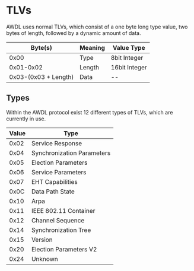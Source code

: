 # TLVs

AWDL uses normal TLVs, which consist of a one byte long type value, two bytes of length, followed by a dynamic amount of data.

| Byte(s)              | Meaning | Value Type    |
| -------------------- | ------- | ------------- |
| 0x00                 | Type    | 8bit Integer  |
| 0x01-0x02            | Length  | 16bit Integer |
| 0x03-(0x03 + Length) | Data    | --            |

## Types

Within the AWDL protocol exist 12 different types of TLVs, which are currently in use.

| Value | Type                       |
| ----- | -------------------------- |
| 0x02  | Service Response           |
| 0x04  | Synchronization Parameters |
| 0x05  | Election Parameters        |
| 0x06  | Service Parameters         |
| 0x07  | EHT Capabilities           |
| 0x0C  | Data Path State            |
| 0x10  | Arpa                       |
| 0x11  | IEEE 802.11 Container      |
| 0x12  | Channel Sequence           |
| 0x14  | Synchronization Tree       |
| 0x15  | Version                    |
| 0x20  | Election Parameters V2     |
| 0x24  | Unknown                    |
